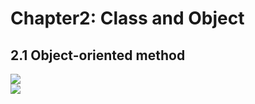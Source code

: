 # Chapter2: Class and Object
## 2.1 Object-oriented method
<img src="https://cloud.githubusercontent.com/assets/20150344/26129035/9fd9af7a-3a5c-11e7-930b-2f63f388cda9.png"/></br>
<img src="https://cloud.githubusercontent.com/assets/20150344/26129475/5aca8a56-3a5e-11e7-939c-982f4487dbcc.jpg"/>
